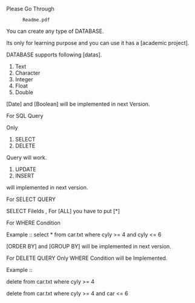 Please Go Through

          Readme.pdf

You can create any type of DATABASE.

Its only for learning purpose and you can use it has a [academic project].

DATABASE  supports following [datas].

1. Text
2. Character
3. Integer
4. Float
5. Double

[Date] and [Boolean] will be implemented in next Version.

For SQL Query

Only 
1. SELECT
2. DELETE
   
Query will work.

1.  UPDATE
2.  INSERT
  
   will implemented in next version.

   

For SELECT QUERY

SELECT Filelds , For [ALL]  you have to put [*]

For WHERE Condition

Example ::
select * from car.txt where cyly >= 4 and cyly <= 6

[ORDER BY] and [GROUP BY] will be implemented in next version.

For DELETE QUERY
Only WHERE Condition will be Implemented.

Example ::

delete from car.txt where cyly >= 4 

delete from car.txt where cyly >= 4 and car <= 6


